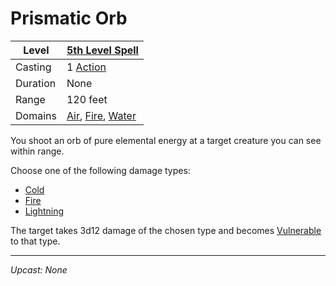 # Prismatic Orb

| Level    | [5th Level Spell](5th%20Level%20Spells.md)                                                                                   |
| -------- | ---------------------------------------------------------------------------------------------------------------------------- |
| Casting  | 1 [Action](../../../../Game%20Procedures/Action.md)                                                                          |
| Duration | None                                                                                                                         |
| Range    | 120 feet                                                                                                                     |
| Domains  | [Air](../../../Spell%20Domains/Air.md), [Fire](../../../Spell%20Domains/Fire.md), [Water](../../../Spell%20Domains/Water.md) |

You shoot an orb of pure elemental energy at a target creature you can see within range.

Choose one of the following damage types:

- [Cold](../../../../Damage%20Types/Cold.md)
- [Fire](../../../Spell%20Domains/Fire.md)
- [Lightning](../../../../Damage%20Types/Lightning.md)

The target takes 3d12 damage of the chosen type and becomes [Vulnerable](../../../../Conditions/Vulnerable.md) to that type.

---
*Upcast: None*
